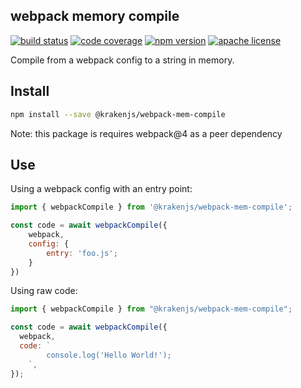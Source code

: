 ## webpack memory compile

[![build status][build-badge]][build]
[![code coverage][coverage-badge]][coverage]
[![npm version][version-badge]][package]
[![apache license][license-badge]][license]

[build-badge]: https://img.shields.io/github/workflow/status/krakenjs/webpack-mem-compile/build?logo=github&style=flat-square
[build]: https://github.com/krakenjs/webpack-mem-compile/actions?query=workflow%3Abuild
[coverage-badge]: https://img.shields.io/codecov/c/github/krakenjs/webpack-mem-compile.svg?style=flat-square
[coverage]: https://codecov.io/github/krakenjs/webpack-mem-compile/
[version-badge]: https://img.shields.io/npm/v/@krakenjs/webpack-mem-compile.svg?style=flat-square
[package]: https://www.npmjs.com/package/@krakenjs/webpack-mem-compile
[license-badge]: https://img.shields.io/npm/l/@krakenjs/webpack-mem-compile.svg?style=flat-square
[license]: https://github.com/krakenjs/webpack-mem-compile/blob/main/LICENSE

Compile from a webpack config to a string in memory.

## Install

```bash
npm install --save @krakenjs/webpack-mem-compile
```

Note: this package is requires webpack@4 as a peer dependency

## Use

Using a webpack config with an entry point:

```javascript
import { webpackCompile } from '@krakenjs/webpack-mem-compile';

const code = await webpackCompile({
    webpack,
    config: {
        entry: 'foo.js';
    }
})
```

Using raw code:

```javascript
import { webpackCompile } from "@krakenjs/webpack-mem-compile";

const code = await webpackCompile({
  webpack,
  code: `
        console.log('Hello World!');
    `,
});
```
